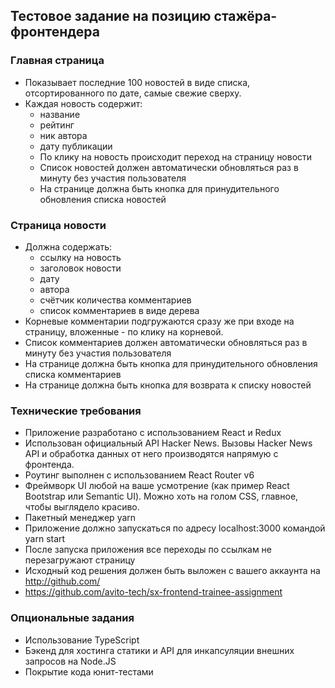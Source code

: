 ## Тестовое задание на позицию стажёра-фронтендера
### Главная страница
- Показывает последние 100 новостей в виде списка, отсортированного по дате, самые свежие сверху.
- Каждая новость содержит:
  - название
  - рейтинг
  - ник автора
  - дату публикации
  - По клику на новость происходит переход на страницу новости
  - Список новостей должен автоматически обновляться раз в минуту без участия пользователя
  - На странице должна быть кнопка для принудительного обновления списка новостей
### Страница новости
- Должна содержать:
  - ссылку на новость
  - заголовок новости
  - дату
  - автора
  - счётчик количества комментариев
  - список комментариев в виде дерева
- Корневые комментарии подгружаются сразу же при входе на страницу, вложенные - по клику на корневой.
- Список комментариев должен автоматически обновляться раз в минуту без участия пользователя
- На странице должна быть кнопка для принудительного обновления списка комментариев
- На странице должна быть кнопка для возврата к списку новостей
### Технические требования
- Приложение разработано с использованием React и Redux
- Использован официальный API Hacker News. Вызовы Hacker News API и обработка данных от него производятся напрямую с фронтенда.
- Роутинг выполнен с использованием React Router v6
- Фреймворк UI любой на ваше усмотрение (как пример React Bootstrap или Semantic UI). Можно хоть на голом CSS, главное, чтобы выглядело красиво.
- Пакетный менеджер yarn
- Приложение должно запускаться по адресу localhost:3000 командой yarn start
- После запуска приложения все переходы по ссылкам не перезагружают страницу
- Исходный код решения должен быть выложен с вашего аккаунта на http://github.com/
- https://github.com/avito-tech/sx-frontend-trainee-assignment
### Опциональные задания
- Использование TypeScript
- Бэкенд для хостинга статики и API для инкапсуляции внешних запросов на Node.JS
- Покрытие кода юнит-тестами
